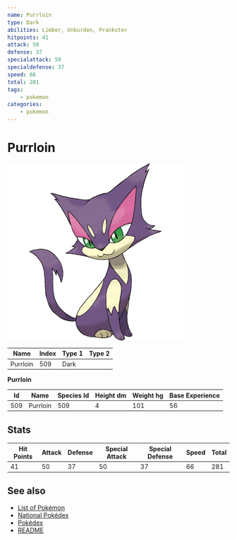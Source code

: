```yaml
---
name: Purrloin
type: Dark
abilities: Limber, Unburden, Prankster
hitpoints: 41
attack: 50
defense: 37
specialattack: 50
specialdefense: 37
speed: 66
total: 281
tags:
    - pokemon
categories:
    - pokemon
---
```


# Purrloin


![Purrloin](images/509.png)

| **Name** | **Index** | **Type 1** | **Type 2** |
|----|----|----|----|
| Purrloin | 509 | Dark  |  |

**Purrloin** 




| **Id** | **Name** | **Species Id** | **Height dm** | **Weight hg** | **Base Experience** |
|--------|----------|----------------|------------|------------|---------------------|
| 509 | Purrloin | 509 | 4 | 101 | 56 |



## Stats

| **Hit Points** | **Attack** | **Defense** | **Special Attack** | **Special Defense** | **Speed** | **Total** |
|----------------|------------|-------------|--------------------|---------------------|-----------|-----------|
| 41 | 50 | 37 | 50 | 37 | 66 | 281 |

## See also

- [List of Pokémon](../pokemon.md)
- [National Pokédex](../national_pokedex.md)
- [Pokédex](../pokedex.md)
- [README](../README.md)
